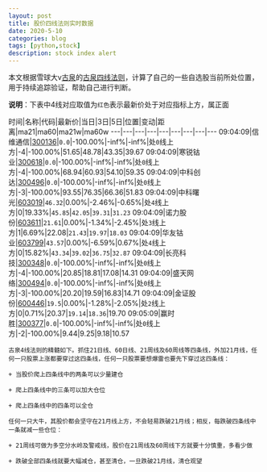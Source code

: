 ```yaml
---
layout: post
title: 股价四线法则实时数据
date: 2020-5-10
categories: blog
tags: [python,stock]
description: stock index alert
---
```



本文根据雪球大v[古泉](https://xueqiu.com/u/7148646888)的[古泉四线法则](https://xueqiu.com/7148646888/130498192)，计算了自己的一些自选股当前所处位置，用于持续追踪验证，帮助自己进行判断。

**说明**：下表中4线对应取值为`红色`表示最新价处于对应指标上方，属正面

时间|名称|代码|最新价|当日|3日|5日|位置|变动|距离|ma21|ma60|ma21w|ma60w
---|---|---|---|---|---|---|---|---
09:04:09|信维通信|[300136](https://xueqiu.com/S/SZ300136)|`0.0`|-100.00%|-inf%|-inf%|处`0`线上方|-4|-100.00%|51.65|48.78|43.35|39.67
09:04:09|寒锐钴业|[300618](https://xueqiu.com/S/SZ300618)|`0.0`|-100.00%|-inf%|-inf%|处`0`线上方|-4|-100.00%|68.94|60.93|54.10|59.35
09:04:09|中科创达|[300496](https://xueqiu.com/S/SZ300496)|`0.0`|-100.00%|-inf%|-inf%|处`0`线上方|-3|-100.00%|93.55|76.35|66.36|51.83
09:04:09|中科曙光|[603019](https://xueqiu.com/S/SH603019)|`46.32`|0.00%|-2.46%|-0.65%|处`4`线上方|0|19.33%|`45.85`|`42.05`|`39.31`|`31.23`
09:04:09|诺力股份|[603611](https://xueqiu.com/S/SH603611)|`21.61`|0.00%|-1.34%|-2.45%|处`3`线上方|1|6.69%|22.08|`21.43`|`19.97`|`18.03`
09:04:09|华友钴业|[603799](https://xueqiu.com/S/SH603799)|`43.57`|0.00%|-6.59%|0.67%|处`4`线上方|0|15.82%|`43.34`|`39.02`|`36.75`|`32.87`
09:04:09|长亮科技|[300348](https://xueqiu.com/S/SZ300348)|`0.0`|-100.00%|-inf%|-inf%|处`0`线上方|-4|-100.00%|20.85|18.81|17.08|14.31
09:04:09|盛天网络|[300494](https://xueqiu.com/S/SZ300494)|`0.0`|-100.00%|-inf%|-inf%|处`0`线上方|-3|-100.00%|20.20|19.59|16.83|14.71
09:04:09|金证股份|[600446](https://xueqiu.com/S/SH600446)|`19.5`|0.00%|-1.28%|-2.05%|处`2`线上方|0|0.71%|20.37|`19.14`|`18.36`|19.70
09:05:09|赢时胜|[300377](https://xueqiu.com/S/SZ300377)|`0.0`|-100.00%|-inf%|-inf%|处`0`线上方|-2|-100.00%|9.44|9.25|9.18|10.57

```
古泉4线法则的精髓如下。抓住21日线、60日线、21周线及60周线等四条线，外加21月线，任何一只股票上涨都要穿过这四条线，任何一只股票要想爆雷也要先下穿过这四条线：

+ 当股价爬上四条线中的两条可以少量建仓

+ 爬上四条线中的三条可以加大仓位

+ 爬上四条线中的四条可以全仓

任何一只大牛，其股价都会坚守在21月线上方，不会轻易跌破21月线；相反，每跌破四条线中一条就减一些仓位：

+ 21周线可做为多空分水岭及警戒线，股价在21周线及60周线下方就要十分慎重，多看少做

+ 跌破全部四条线就要大幅减仓，甚至清仓，一旦跌破21月线，清仓观望
```
